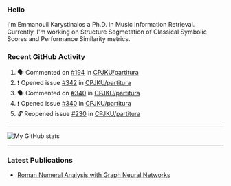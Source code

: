 ### Hello

I'm Emmanouil Karystinaios a Ph.D. in Music Information Retrieval.
Currently, I'm working on Structure Segmetation of Classical Symbolic Scores and Performance Similarity metrics.


### Recent GitHub Activity
  
<!--START_SECTION:activity-->
1. 🗣 Commented on [#194](https://github.com/CPJKU/partitura/issues/194#issuecomment-1909728890) in [CPJKU/partitura](https://github.com/CPJKU/partitura)
2. ❗ Opened issue [#342](https://github.com/CPJKU/partitura/issues/342) in [CPJKU/partitura](https://github.com/CPJKU/partitura)
3. 🗣 Commented on [#340](https://github.com/CPJKU/partitura/issues/340#issuecomment-1885297820) in [CPJKU/partitura](https://github.com/CPJKU/partitura)
4. ❗ Opened issue [#340](https://github.com/CPJKU/partitura/issues/340) in [CPJKU/partitura](https://github.com/CPJKU/partitura)
5. 🔓 Reopened issue [#230](https://github.com/CPJKU/partitura/issues/230) in [CPJKU/partitura](https://github.com/CPJKU/partitura)
<!--END_SECTION:activity-->

---

![My GitHub stats](https://github-readme-stats.vercel.app/api?username=manoskary&show_icons=true&theme=radical)


<!--
**manoskary/manoskary** is a ✨ _special_ ✨ repository because its `README.md` (this file) appears on your GitHub profile.

Here are some ideas to get you started:

- 🔭 I’m currently working on ...
- 🌱 I’m currently learning ...
- 👯 I’m looking to collaborate on ...
- 🤔 I’m looking for help with ...
- 💬 Ask me about ...
- 📫 How to reach me: ...
- 😄 Pronouns: ...
- ⚡ Fun fact: ...
-->

---

### Latest Publications

<!-- BLOG-POST-LIST:START -->
- [Roman Numeral Analysis with Graph Neural Networks](https://towardsdatascience.com/roman-numeral-analysis-with-graph-neural-networks-4d6140cd4c0b?source=rss-9d63e988ed0c------2)
<!-- BLOG-POST-LIST:END -->

